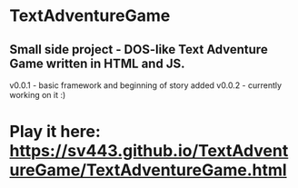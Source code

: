 # TextAdventureGame
## Small side project - DOS-like Text Adventure Game written in HTML and JS.
 v0.0.1 - basic framework and beginning of story added
v0.0.2 - currently working on it :)
# Play it here: https://sv443.github.io/TextAdventureGame/TextAdventureGame.html

